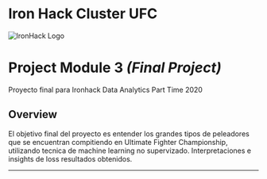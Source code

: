
# Iron Hack Cluster UFC
![IronHack Logo](https://s3-eu-west-1.amazonaws.com/ih-materials/uploads/upload_d5c5793015fec3be28a63c4fa3dd4d55.png)

# Project Module 3 _(Final Project)_
Proyecto final para Ironhack Data Analytics Part Time 2020

## Overview
El objetivo final del proyecto es entender los grandes tipos de peleadores que se encuentran compitiendo en Ultimate Fighter Championship, utilizando tecnica de machine learning no supervizado. Interpretaciones e insights de loss resultados obtenidos.

---



